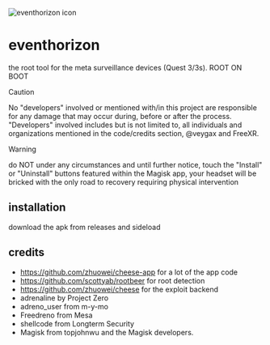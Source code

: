 ![eventhorizon icon](https://github.com/veygax/eventhorizon/blob/main/app/src/main/ic_launcher-playstore.png)
# eventhorizon
the root tool for the meta surveillance devices (Quest 3/3s). ROOT ON BOOT

> [!CAUTION]
> No "developers" involved or mentioned with/in this project are responsible for any damage that may occur during, before or after the process. "Developers" involved includes but is not limited to, all individuals and organizations mentioned in the code/credits section, @veygax and FreeXR.

> [!WARNING]
> do NOT under any circumstances and until further notice, touch the "Install" or "Uninstall" buttons featured within the Magisk app, your headset will be bricked with the only road to recovery requiring physical intervention

## installation
download the apk from releases and sideload

## credits
- https://github.com/zhuowei/cheese-app for a lot of the app code
- https://github.com/scottyab/rootbeer for root detection
- https://github.com/zhuowei/cheese for the exploit backend
- adrenaline by Project Zero
- adreno_user from m-y-mo
- Freedreno from Mesa
- shellcode from Longterm Security
- Magisk from topjohnwu and the Magisk developers.
